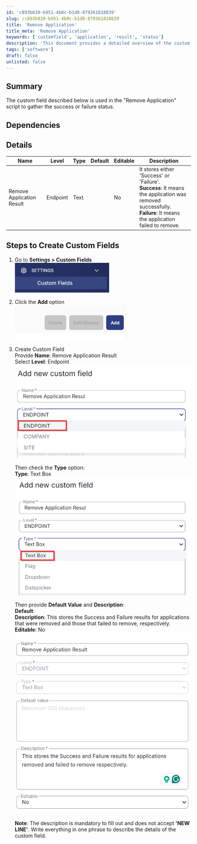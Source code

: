 ```yaml
---
id: 'c893b839-b951-4b0c-b1d0-879361818839'
slug: /c893b839-b951-4b0c-b1d0-879361818839
title: 'Remove Application'
title_meta: 'Remove Application'
keywords: ['customfield', 'application', 'result', 'status']
description: 'This document provides a detailed overview of the custom field used in the "Remove Application" script to track the success or failure status of application removal. It includes steps for creating the custom field and its specific attributes.'
tags: ['software']
draft: false
unlisted: false
---
```


## Summary

The custom field described below is used in the "Remove Application" script to gather the success or failure status.

## Dependencies

## Details

| Name                        | Level    | Type  | Default | Editable | Description                                                                                   |
|-----------------------------|----------|-------|---------|----------|-----------------------------------------------------------------------------------------------|
| Remove Application Result    | Endpoint | Text  |         | No       | It stores either 'Success' or 'Failure'.<br/>**Success**: It means the application was removed successfully.<br/>**Failure**: It means the application failed to remove. |

## Steps to Create Custom Fields

1. Go to **Settings > Custom Fields**  
   ![Custom Fields](../../../static/img/Remove-Application/image_9.png)

2. Click the **Add** option  
   ![Add Option](../../../static/img/Remove-Application/image_10.png)

3. Create Custom Field  
   Provide **Name**: Remove Application Result  
   Select **Level**: Endpoint  
   ![Create Custom Field](../../../static/img/Remove-Application/image_11.png)  

   Then check the **Type** option:  
   **Type**: Text Box  
   ![Text Box](../../../static/img/Remove-Application/image_12.png)  

   Then provide **Default Value** and **Description**:  
   **Default**:  
   **Description**: This stores the Success and Failure results for applications that were removed and those that failed to remove, respectively.  
   **Editable**: No  
   ![Default Value and Description](../../../static/img/Remove-Application/image_13.png)  

   **Note**: The description is mandatory to fill out and does not accept **'NEW LINE'**. Write everything in one phrase to describe the details of the custom field.


